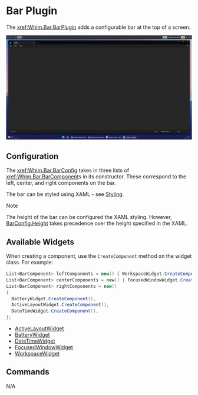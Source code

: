 # Bar Plugin

The <xref:Whim.Bar.BarPlugin> adds a configurable bar at the top of a screen.

![Bar demo](../../images/bar-demo.png)

## Configuration

The <xref:Whim.Bar.BarConfig> takes in three lists of <xref:Whim.Bar.BarComponent>s in its constructor. These correspond to the left, center, and right components on the bar.

The bar can be styled using XAML - see [Styling](../styling.md).

> [!NOTE]
> The height of the bar can be configured the XAML styling. However, [BarConfig.Height](xref:Whim.Bar.BarConfig.Height) takes precedence over the height specified in the XAML.

## Available Widgets

When creating a component, use the `CreateComponent` method on the widget class. For example:

```csharp
List<BarComponent> leftComponents = new() { WorkspaceWidget.CreateComponent() };
List<BarComponent> centerComponents = new() { FocusedWindowWidget.CreateComponent() };
List<BarComponent> rightComponents = new()
{
  BatteryWidget.CreateComponent(),
  ActiveLayoutWidget.CreateComponent(),
  DateTimeWidget.CreateComponent(),
};
```

- [ActiveLayoutWidget](xref:Whim.Bar.ActiveLayoutWidget.CreateComponent)
- [BatteryWidget](xref:Whim.Bar.BatteryWidget.CreateComponent)
- [DateTimeWidget](<xref:Whim.Bar.DateTimeWidget.CreateComponent(System.Int32,System.String)>)
- [FocusedWindowWidget](<xref:Whim.Bar.FocusedWindowWidget.CreateComponent(System.Func{Whim.IWindow,System.String})>)
- [WorkspaceWidget](xref:Whim.Bar.WorkspaceWidget.CreateComponent)

## Commands

N/A
